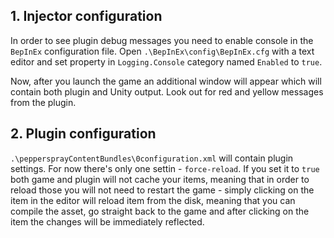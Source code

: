 ## 1. Injector configuration
In order to see plugin debug messages you need to enable console in the `BepInEx` 
configuration file. Open `.\BepInEx\config\BepInEx.cfg` with a text editor and
set property in `Logging.Console` category named `Enabled` to `true`.

Now, after you launch the game an additional window will appear which will contain both
plugin and Unity output. Look out for red and yellow messages from the plugin.

## 2. Plugin configuration
`.\peppersprayContentBundles\0configuration.xml` will contain plugin settings.
For now there's only one settin - `force-reload`. If you set it to `true` both game
and plugin will not cache your items, meaning that in order to reload those you will not
need to restart the game - simply clicking on the item in the editor will reload item from
the disk, meaning that you can compile the asset, go straight back to the game and after 
clicking on the item the changes will be immediately reflected.